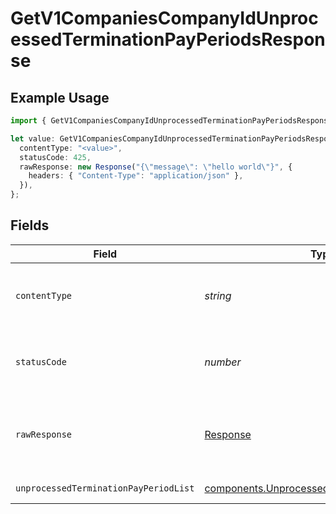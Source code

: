 # GetV1CompaniesCompanyIdUnprocessedTerminationPayPeriodsResponse

## Example Usage

```typescript
import { GetV1CompaniesCompanyIdUnprocessedTerminationPayPeriodsResponse } from "@gusto/embedded-api/models/operations";

let value: GetV1CompaniesCompanyIdUnprocessedTerminationPayPeriodsResponse = {
  contentType: "<value>",
  statusCode: 425,
  rawResponse: new Response("{\"message\": \"hello world\"}", {
    headers: { "Content-Type": "application/json" },
  }),
};
```

## Fields

| Field                                                                                                      | Type                                                                                                       | Required                                                                                                   | Description                                                                                                |
| ---------------------------------------------------------------------------------------------------------- | ---------------------------------------------------------------------------------------------------------- | ---------------------------------------------------------------------------------------------------------- | ---------------------------------------------------------------------------------------------------------- |
| `contentType`                                                                                              | *string*                                                                                                   | :heavy_check_mark:                                                                                         | HTTP response content type for this operation                                                              |
| `statusCode`                                                                                               | *number*                                                                                                   | :heavy_check_mark:                                                                                         | HTTP response status code for this operation                                                               |
| `rawResponse`                                                                                              | [Response](https://developer.mozilla.org/en-US/docs/Web/API/Response)                                      | :heavy_check_mark:                                                                                         | Raw HTTP response; suitable for custom response parsing                                                    |
| `unprocessedTerminationPayPeriodList`                                                                      | [components.UnprocessedTerminationPayPeriod](../../models/components/unprocessedterminationpayperiod.md)[] | :heavy_minus_sign:                                                                                         | Example response                                                                                           |
